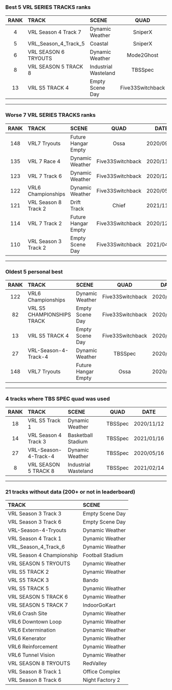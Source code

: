 ### Best 5 VRL SERIES TRACKS ranks
|RANK|TRACK|SCENE|QUAD|DATE|
|:---:|:---|:---|:---:|:---:|
|4|VRL Season 4 Track 7|Dynamic Weather|SniperX|2022/02/04|
|5|VRL_Season_4_Track_5|Coastal|SniperX|2022/01/30|
|6|VRL SEASON 6 TRYOUTS|Dynamic Weather|Mode2Ghost|2021/09/12|
|8|VRL SEASON 5 TRACK 8|Industrial Wasteland|TBSSpec|2021/02/14|
|13|VRL S5 TRACK 4|Empty Scene Day|Five33Switchback|2020/05/10|
---
### Worse 7 VRL SERIES TRACKS ranks
|RANK|TRACK|SCENE|QUAD|DATE|
|:---:|:---|:---|:---:|:---:|
|148|VRL7 Tryouts|Future Hangar Empty|Ossa|2020/09/14|
|135|VRL 7 Race 4|Dynamic Weather|Five33Switchback|2020/11/24|
|123|VRL 7 Track 6|Dynamic Weather|Five33Switchback|2020/12/14|
|122|VRL6 Championships|Dynamic Weather|Five33Switchback|2020/05/02|
|121|VRL Season 8 Track 2|Drift Track|Chief|2021/11/19|
|114|VRL 7 Track 2|Future Hangar Empty|Five33Switchback|2020/12/28|
|110|VRL Season 3 Track 2|Empty Scene Day|Five33Switchback|2021/04/07|
---
### Oldest 5 personal best
|RANK|TRACK|SCENE|QUAD|DATE|
|:---:|:---|:---|:---:|:---:|
|122|VRL6 Championships|Dynamic Weather|Five33Switchback|2020/05/02|
|82|VRL S5 CHAMPIONSHIPS TRACK|Empty Scene Day|Five33Switchback|2020/05/10|
|13|VRL S5 TRACK 4|Empty Scene Day|Five33Switchback|2020/05/10|
|27|VRL-Season-4-Track-4|Dynamic Weather|TBSSpec|2020/05/16|
|148|VRL7 Tryouts|Future Hangar Empty|Ossa|2020/09/14|
---
### 4 tracks where TBS SPEC quad was used
|RANK|TRACK|SCENE|QUAD|DATE|
|:---:|:---|:---|:---:|:---:|
|18|VRL S5 Track 1|Dynamic Weather|TBSSpec|2020/11/12|
|14|VRL Season 4 Track 3|Basketball Stadium|TBSSpec|2021/01/16|
|27|VRL-Season-4-Track-4|Dynamic Weather|TBSSpec|2020/05/16|
|8|VRL SEASON 5 TRACK 8|Industrial Wasteland|TBSSpec|2021/02/14|
---
### 21 tracks without data (200+ or not in leaderboard)
|TRACK|SCENE|
|:---|:---|
|VRL Season 3 Track 3|Empty Scene Day|
|VRL Season 3 Track 6|Empty Scene Day|
|VRL-Season-4-Tryouts|Dynamic Weather|
|VRL Season 4 Track 1|Dynamic Weather|
|VRL_Season_4_Track_6|Dynamic Weather|
|VRL Season 4 Championship|Football Stadium|
|VRL SEASON 5 TRYOUTS|Dynamic Weather|
|VRL S5 TRACK 2|Dynamic Weather|
|VRL S5 TRACK 3|Bando|
|VRL S5 TRACK 5|Dynamic Weather|
|VRL SEASON 5 TRACK 6|Dynamic Weather|
|VRL SEASON 5 TRACK 7|IndoorGoKart|
|VRL6 Crash Site|Dynamic Weather|
|VRL6 Downtown Loop|Dynamic Weather|
|VRL6 Extermination|Dynamic Weather|
|VRL6 Kenerator|Dynamic Weather|
|VRL6 Reinforcement|Dynamic Weather|
|VRL6 Tunnel Vision|Dynamic Weather|
|VRL SEASON 8 TRYOUTS|RedValley|
|VRL Season 8 Track 1|Office Complex|
|VRL Season 8 Track 6|Night Factory 2|

